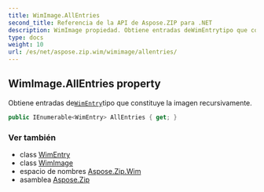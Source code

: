 ```yaml
---
title: WimImage.AllEntries
second_title: Referencia de la API de Aspose.ZIP para .NET
description: WimImage propiedad. Obtiene entradas deWimEntrytipo que constituye la imagen recursivamente.
type: docs
weight: 10
url: /es/net/aspose.zip.wim/wimimage/allentries/
---
```

## WimImage.AllEntries property

Obtiene entradas de[`WimEntry`](../../wimentry/)tipo que constituye la imagen recursivamente.

```csharp
public IEnumerable<WimEntry> AllEntries { get; }
```

### Ver también

* class [WimEntry](../../wimentry/)
* class [WimImage](../)
* espacio de nombres [Aspose.Zip.Wim](../../wimimage/)
* asamblea [Aspose.Zip](../../../)


